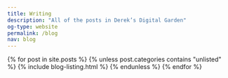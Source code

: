 ```yaml
---
title: Writing
description: "All of the posts in Derek’s Digital Garden"
og-type: website
permalink: /blog
nav: blog
---
```


{% for post in site.posts %}
{% unless post.categories contains "unlisted" %}
{% include blog-listing.html %}
{% endunless %}
{% endfor %}